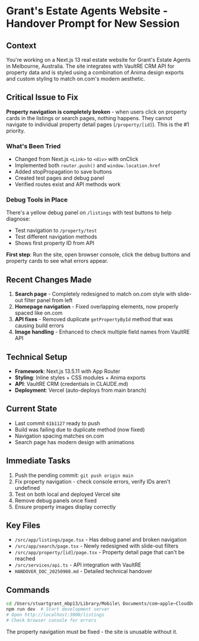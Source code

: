 # Grant's Estate Agents Website - Handover Prompt for New Session

## Context
You're working on a Next.js 13 real estate website for Grant's Estate Agents in Melbourne, Australia. The site integrates with VaultRE CRM API for property data and is styled using a combination of Anima design exports and custom styling to match on.com's modern aesthetic.

## Critical Issue to Fix
**Property navigation is completely broken** - when users click on property cards in the listings or search pages, nothing happens. They cannot navigate to individual property detail pages (`/property/[id]`). This is the #1 priority.

### What's Been Tried
- Changed from Next.js `<Link>` to `<div>` with onClick
- Implemented both `router.push()` and `window.location.href`
- Added stopPropagation to save buttons
- Created test pages and debug panel
- Verified routes exist and API methods work

### Debug Tools in Place
There's a yellow debug panel on `/listings` with test buttons to help diagnose:
- Test navigation to `/property/test`
- Test different navigation methods
- Shows first property ID from API

**First step**: Run the site, open browser console, click the debug buttons and property cards to see what errors appear.

## Recent Changes Made
1. **Search page** - Completely redesigned to match on.com style with slide-out filter panel from left
2. **Homepage navigation** - Fixed overlapping elements, now properly spaced like on.com
3. **API fixes** - Removed duplicate `getPropertyById` method that was causing build errors
4. **Image handling** - Enhanced to check multiple field names from VaultRE API

## Technical Setup
- **Framework**: Next.js 13.5.11 with App Router
- **Styling**: Inline styles + CSS modules + Anima exports
- **API**: VaultRE CRM (credentials in CLAUDE.md)
- **Deployment**: Vercel (auto-deploys from main branch)

## Current State
- Last commit `61b1127` ready to push
- Build was failing due to duplicate method (now fixed)
- Navigation spacing matches on.com
- Search page has modern design with animations

## Immediate Tasks
1. Push the pending commit: `git push origin main`
2. Fix property navigation - check console errors, verify IDs aren't undefined
3. Test on both local and deployed Vercel site
4. Remove debug panels once fixed
5. Ensure property images display correctly

## Key Files
- `/src/app/listings/page.tsx` - Has debug panel and broken navigation
- `/src/app/search/page.tsx` - Newly redesigned with slide-out filters
- `/src/app/property/[id]/page.tsx` - Property detail page that can't be reached
- `/src/services/api.ts` - API integration with VaultRE
- `HANDOVER_DOC_20250908.md` - Detailed technical handover

## Commands
```bash
cd /Users/stuartgrant_mbp13/Library/Mobile\ Documents/com~apple~CloudDocs/GEA_website/grantsea-website
npm run dev  # Start development server
# Open http://localhost:3000/listings
# Check browser console for errors
```

The property navigation must be fixed - the site is unusable without it.